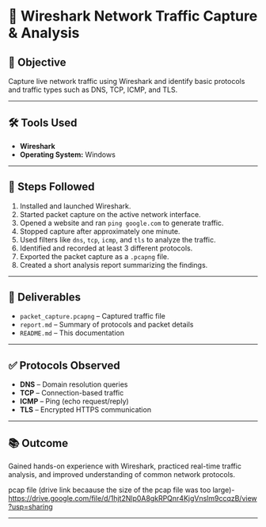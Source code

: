 # 📡 Wireshark Network Traffic Capture & Analysis

## 📝 Objective

Capture live network traffic using Wireshark and identify basic protocols and traffic types such as DNS, TCP, ICMP, and TLS.

---

## 🛠 Tools Used

- **Wireshark**
- **Operating System:** Windows

---

## 📌 Steps Followed

1. Installed and launched Wireshark.
2. Started packet capture on the active network interface.
3. Opened a website and ran `ping google.com` to generate traffic.
4. Stopped capture after approximately one minute.
5. Used filters like `dns`, `tcp`, `icmp`, and `tls` to analyze the traffic.
6. Identified and recorded at least 3 different protocols.
7. Exported the packet capture as a `.pcapng` file.
8. Created a short analysis report summarizing the findings.

---

## 📄 Deliverables

- `packet_capture.pcapng` – Captured traffic file
- `report.md` – Summary of protocols and packet details
- `README.md` – This documentation

---

## ✅ Protocols Observed

- **DNS** – Domain resolution queries
- **TCP** – Connection-based traffic
- **ICMP** – Ping (echo request/reply)
- **TLS** – Encrypted HTTPS communication

---

## 📚 Outcome

Gained hands-on experience with Wireshark, practiced real-time traffic analysis, and improved understanding of common network protocols.

pcap file (drive link becaause the size of the pcap file was too large)- https://drive.google.com/file/d/1hjt2Nlp0A8gkRPQnr4KjgVnslm9ccqzB/view?usp=sharing

---
